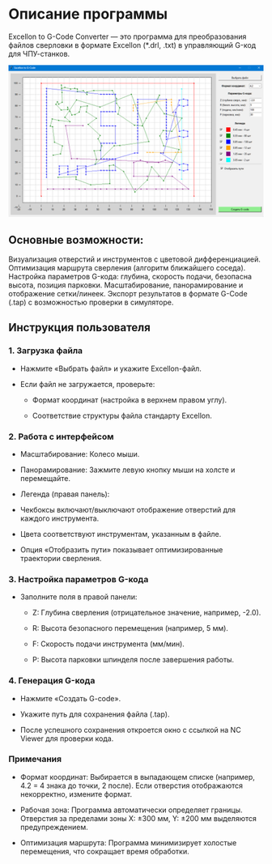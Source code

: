 # Описание программы

Excellon to G-Code Converter — это программа для преобразования файлов сверловки в формате 
Excellon (*.drl, .txt) в управляющий G-код для ЧПУ-станков. 

![alt text](https://github.com/PavelSirotkin/ExcellonToG-Code/blob/main/sh2.png)

## Основные возможности:

Визуализация отверстий и инструментов с цветовой дифференциацией.
Оптимизация маршрута сверления (алгоритм ближайшего соседа).
Настройка параметров G-кода: глубина, скорость подачи, безопасна высота, позиция парковки.
Масштабирование, панорамирование и отображение сетки/линеек.
Экспорт результатов в формате G-Code (.tap) с возможностью проверки в симуляторе.

## Инструкция пользователя

### 1. Загрузка файла

- Нажмите «Выбрать файл» и укажите Excellon-файл.

- Если файл не загружается, проверьте:

    - Формат координат (настройка в верхнем правом углу).

    - Соответствие структуры файла стандарту Excellon.

### 2. Работа с интерфейсом

- Масштабирование: Колесо мыши.

- Панорамирование: Зажмите левую кнопку мыши на холсте и перемещайте.

- Легенда (правая панель):

- Чекбоксы включают/выключают отображение отверстий для каждого инструмента.

- Цвета соответствуют инструментам, указанным в файле.

- Опция «Отобразить пути» показывает оптимизированные траектории сверления.

### 3. Настройка параметров G-кода

- Заполните поля в правой панели:

    - Z: Глубина сверления (отрицательное значение, например, -2.0).

    - R: Высота безопасного перемещения (например, 5 мм).

    - F: Скорость подачи инструмента (мм/мин).

    - P: Высота парковки шпинделя после завершения работы.

### 4. Генерация G-кода

- Нажмите «Создать G-code».

- Укажите путь для сохранения файла (.tap).

- После успешного сохранения откроется окно с ссылкой на NC Viewer для проверки кода.

### Примечания

- Формат координат: Выбирается в выпадающем списке (например, 4.2 = 4 знака до точки, 2 после). Если отверстия отображаются некорректно, измените формат.

- Рабочая зона: Программа автоматически определяет границы. Отверстия за пределами зоны X: ±300 мм, Y: ±200 мм выделяются предупреждением.

- Оптимизация маршрута: Программа минимизирует холостые перемещения, что сокращает время обработки.
